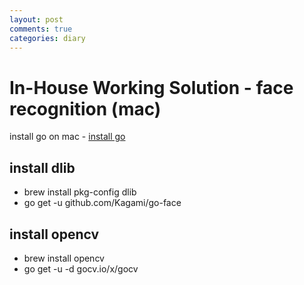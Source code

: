 ```yaml
---
layout: post
comments: true
categories: diary
---
```

# In-House Working Solution - face recognition (mac)
install go on mac - [install go](https://golang.org/doc/install)
## install dlib
* brew install pkg-config dlib
* go get -u github.com/Kagami/go-face

## install opencv
* brew install opencv
* go get -u -d gocv.io/x/gocv
